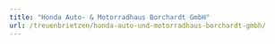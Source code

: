 ```yaml
---
title: "Honda Auto- & Motorradhaus Borchardt GmbH"
url: /treuenbrietzen/honda-auto-und-motorradhaus-borchardt-gmbh/
---
```

